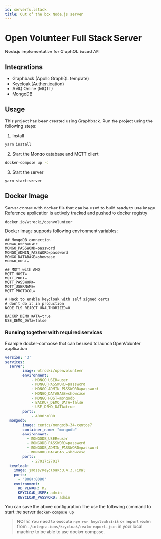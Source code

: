 ```yaml
---
id: serverfullstack
title: Out of the box Node.js server
---
```


# Open Volunteer Full Stack Server

Node.js implementation for GraphQL based API

## Integrations

- Graphback (Apollo GraphQL template)
- Keycloak (Authentication)
- AMQ Online (MQTT)
- MongoDB

## Usage

This project has been created using Graphback. 
Run the project using the following steps:


1. Install
```sh
yarn install
```

2. Start the Mongo database and MQTT client

```sh
docker-compose up -d
```

3. Start the server

```sh
yarn start:server
```

## Docker Image

Server comes with docker file that can be used to build ready to use image.
Reference application is actively tracked and pushed to docker registry

`docker.io/wtrocki/openvolunteer`

Docker image supports following environment variables:

```
## MongoDB connection
MONGO_USER=user
MONGO_PASSWORD=password
MONGO_ADMIN_PASSWORD=password
MONGO_DATABASE=showcase
MONGO_HOST=

## MQTT with AMQ
MQTT_HOST=
MQTT_PORT=
MQTT_PASSWORD=
MQTT_USERNAME=
MQTT_PROTOCOL= 

# Hack to enable keycloak with self signed certs
# don't do it in production
NODE_TLS_REJECT_UNAUTHORIZED=0 

BACKUP_DEMO_DATA=true
USE_DEMO_DATA=false
```
### Running together with required services

Example docker-compose that can be used to launch OpenVolunter application

```yaml
version: '3'
services:
  server:
        image: wtrocki/openvolunteer
        environment:
            - MONGO_USER=user
            - MONGO_PASSWORD=password
            - MONGO_ADMIN_PASSWORD=password
            - MONGO_DATABASE=showcase
            - MONGO_HOST=mongodb
            - BACKUP_DEMO_DATA=false
            - USE_DEMO_DATA=true
        ports: 
            - 4000:4000    
  mongodb:
        image: centos/mongodb-34-centos7
        container_name: "mongodb"
        environment:
          - MONGODB_USER=user
          - MONGODB_PASSWORD=password
          - MONGODB_ADMIN_PASSWORD=password
          - MONGODB_DATABASE=showcase
        ports:
            - 27017:27017
  keycloak:
    image: jboss/keycloak:3.4.3.Final
    ports:
      - "8080:8080"
    environment:
      DB_VENDOR: h2
      KEYCLOAK_USER: admin
      KEYCLOAK_PASSWORD: admin
```
You can save the above configuration
The use the following command to start the server `docker-compose up`

> NOTE: You need to execute `npm run keycloak:init` or import realm from `./integrations/keycloak/realm-export.json` in your local machine to be able to use docker compose.
